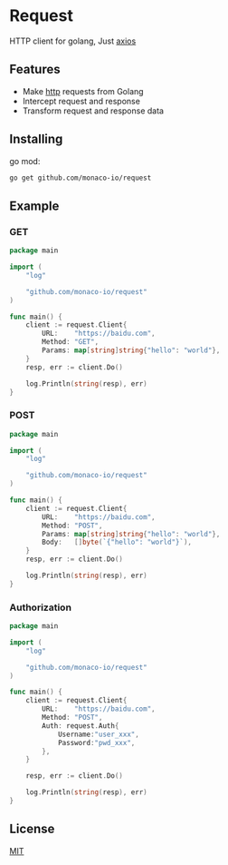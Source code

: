 # Request

HTTP client for golang, Just [axios](https://github.com/axios/axios)

## Features

- Make [http](https://golang.org) requests from Golang
- Intercept request and response
- Transform request and response data

## Installing

go mod:

```bash
go get github.com/monaco-io/request
```

## Example

### GET

```go
package main

import (
    "log"

    "github.com/monaco-io/request"
)

func main() {
    client := request.Client{
        URL:    "https://baidu.com",
        Method: "GET",
        Params: map[string]string{"hello": "world"},
    }
    resp, err := client.Do()

    log.Println(string(resp), err)
}
```

### POST

```go
package main

import (
    "log"

    "github.com/monaco-io/request"
)

func main() {
    client := request.Client{
        URL:    "https://baidu.com",
        Method: "POST",
        Params: map[string]string{"hello": "world"},
        Body:   []byte(`{"hello": "world"}`),
    }
    resp, err := client.Do()

    log.Println(string(resp), err)
}
```


### Authorization

```go
package main

import (
    "log"

    "github.com/monaco-io/request"
)

func main() {
    client := request.Client{
        URL:    "https://baidu.com",
        Method: "POST",
        Auth: request.Auth{
            Username:"user_xxx",
            Password:"pwd_xxx",
        },
    }

    resp, err := client.Do()

    log.Println(string(resp), err)
}
```

## License

[MIT](LICENSE)
